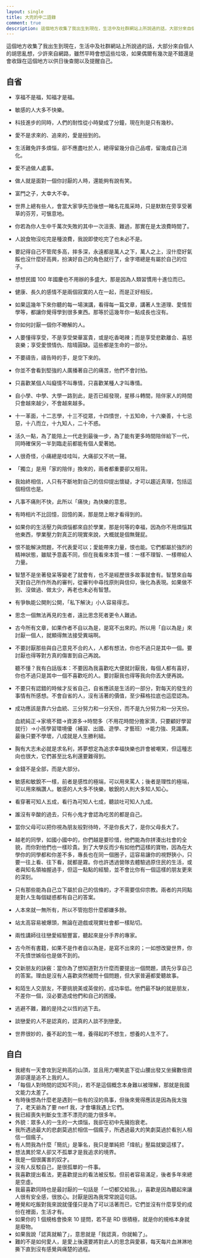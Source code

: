 ```yaml
---
layout: single
title: 大兜的中二語錄
comment: true
description: 這個地方收集了我出生到現在，生活中及社群網站上所說過的話，大部分來自個人的胡思亂想，少許來自網路，雖然平時會想這些垃圾，如果偶爾有幾次是不錯還是會收錄在這個地方以供日後查閱以及提醒自己。
---
```


這個地方收集了我出生到現在，生活中及社群網站上所說過的話，大部分來自個人的胡思亂想，少許來自網路，雖然平時會想這些垃圾，如果偶爾有幾次是不錯還是會收錄在這個地方以供日後查閱以及提醒自己。

## 自省

- 享福不是福，知福才是福。
- 敏感的人大多不快樂。
- 科技進步的同時，人們的耐性從小時變成了分鐘，現在則是只有幾秒。
- 愛不是求來的、追來的，愛是撿到的。
- 生活難免許多煩惱，卻不應盡吐於人，總得留幾分自己品嚐，留幾成自己消化。
- 愛不過做人處事。
- 做人就是面對一個你討厭的人時，還能夠有說有笑。
- 富門之子，大幸大不幸。
- 世界上總有些人，會當大家爭先恐後想一睹名花風采時，只是默默在旁享受著草的芬芳，可愜意地。
- 你若為你人生中千萬次失敗的其中一次沮喪、難過，那實在是太浪費時間了。
- 人說食物沒吃完是種浪費，我說即使吃完了也未必不是。
- 要記得自己不管爬多高，摔多深，永遠都是萬人之下，萬人之上，沒什麼好氣餒也沒什麼好高興，扮演好自己的角色就行了，金字塔總是有屬於自己的位子。
- 想想民國 100 年國慶也不用辦的多盛大，那是因為人類習慣用十進位而已。
- 健康、長久的感情不是兩個寂寞的人在一起，而是正好相反。
- 如果這幾年下來你聽的每一場演講，看得每一篇文章，講著人生道理、愛情哲學等，都讓你覺得學到很多東西。那等於這幾年你一點成長也沒有。
- 你如何討厭一個你不瞭解的人。
- 人要懂得享受，不是享受榮華富貴，或是吃香喝辣；而是享受悲歡離合、喜怒哀樂；享受愛恨情仇、陰晴圓缺。這些都是生命的一部分。
- 不要禱告，禱告時的手，是空下來的。
- 你並不會看到堅強的人廣播著自己的痛苦，他們不會討拍。
- 只喜歡某個人叫癡情不叫專情，只喜歡某種人才叫專情。
- 自小學、中學、大學一路到此，是否已經發現，星移斗轉間，陪伴家人的時間只會越來越少，不會越來越多。
- 十一革面，十二志學，十三不從眾，十四憤世，十五知命，十六樂善，十七忌惡，十八而立，十九知人，二十不惑。
- 活久一點，為了能陪上一代走到最後一步，為了能有更多時間陪伴給下一代，同時確保另一半到臨走前都能有個人愛著她。
- 人很奇怪，小痛總是哇哇叫，大痛卻又不吭一聲。
- 「獨立」是用「家的陪伴」換來的，兩者都重要卻又相背。
- 我始終相信，人只有不斷地對自己的信仰提出懷疑，才可以趨近真理，包括這個相信也是。
- 凡事不痛則不快，此所以「痛快」為快樂的意思。
- 有時相片不比回憶，回憶的美，那是閉上眼才看得到的。
- 如果你的生活壓力與煩惱都來自於學業，那是何等的幸福，因為你不用煩惱其他東西，學業壓力對真正的現實來說，大概就是個無聲屁。
- 恨不能解決問題，不代表愛可以；愛能帶來力量，恨也能。它們都屬於強烈的精神狀態，雖賦予意義不同，但在我看來本質一樣：一樣不理智、一樣帶給人力量。
- 智慧不是坐著發呆等變老了就會有，也不是經歷很多故事就會有。智慧來自每天對自己所作所為的審判，從審判中尋找原則與信仰，後化為表現。如果做不到、沒做過、做太少，再老也未必有智慧。
- 有爭執能公開則公開，「私下解決」小人容易得志。
- 思念一個無法再見的生者，遠比思念死者更令人難過。
- 古今所有文章，如果作者不自以為是，是寫不出來的。所以用「自以為是」來討厭一個人，就顯得無法接受異端啊。
- 不要討厭那些與自己意見不合的人，人都有想法，你也不過只是其中一個。要討厭也得等對方真的傷害到自己再說。

  聽不懂？我有白話版本：不要因為我喜歡吃大便就討厭我，每個人都有喜好，你也不過只是其中一個不喜歡吃的人。要討厭我也得等我向你丟大便再說。

- 不要只有認錯的時候才反省自己，自省應該是生活的一部分，對每天的發生的事情有所感想。不會自省的人，沒有活著的價值，至少蘇格拉底也這麼認為。
- 成功應該是靠六分血統、三分努力和一分天份，而不是九分努力和一分天份。

  血統純正→家境不錯→資源多→時間多（不用花時間分擔家濟，只要顧好學習就行）→小孩學習環境優（補習、出國、遊學、才藝班）→能力強、見識廣。
最後只要不學壞，八成就是人生勝利組。

- 胸有大志未必就是求名利，將夢想定為追求幸福快樂也許會被嘲笑，但這種志向也很大，它們甚至比名利還要難得到。
- 金錢不是全部，而是大部分。
- 敏感和敏銳不一樣，前者是感性的極端，可以用來罵人；後者是理性的極端，可以用來稱讚人。敏感的人大多不快樂，敏銳的人則大多知人知心。
- 看穿著可知人五成，看行為可知人七成，聽談吐可知人九成。
- 誰沒有辛酸的過去，只有小鬼才會認為吃苦的都是自己。
- 當你父母可以把你視為朋友般對待時，不是你長大了，是你父母長大了。
- 越老的同學，如國小國中的，你們越是要珍惜，他們能為你拼湊出社會的全貌，而你對他們也一樣珍貴。到了大學反而少有如他們這樣的寶物，因為在大學你的同學都和你差不多，專長也在同一個圈子，這容易讓你的視野狹小，只要一往上看、往下看，就都是霧。你也許透過營隊去體驗過原住民的生活，或者與知名領袖握過手，但這一點點的經驗，並不會比你有一個這樣的朋友更來的深刻。
- 只有那些能為自己立下屬於自己的信條的，才不需要信仰宗教。兩者的共同點是對人生每個疑惑都有自己的答案。
- 人本來就一無所有，所以不管抱怨什麼都嫌多餘。
- 站太高容易被爆頭，無論在遊戲或現實社會都一樣貼切。
- 兩性講師往往戀愛經驗豐富，聽起來是分手界的專家。
- 古今所有書籍，如果不是作者自以為是，是寫不出來的；一如想改變世界，你不先憤世嫉俗也是做不到的。
- 交新朋友的訣竅：當你為了想知道對方什麼而要提出一個問題，請先分享自己的答案。理由是沒有人喜歡突然被問十個問題，但大家普遍都愛聽故事。
- 和陌生人交朋友，不要挑貌美或英俊的，成功率低。他們最不缺的就是朋友，不差你一個，沒必要造成他們和自己的困擾。
- 逃避不難，難的是持之以恆的逃下去。
- 談戀愛的人不是認真的，認真的人談不到戀愛。
- 世界很妙的，養不起的生一堆，養得起的不想生，想養的人生不了。

## 自白

- 我總有一天會攻到足夠高的山頂，並且用力嘲笑底下從山腰出發又坐擁數倍資源卻還是追不上我的人。
- 「每個人對時間的認知不同」，若不是這個概念本身難以被理解，那就是我國文能力太差了。
- 有時後想為什麼老是遇到一些有的沒的鳥事，但後來覺得應該是因為我太強了，老天爺為了要 nerf 我，才會壤我遇上它們。
- 我已經喪失判斷女生漂不漂亮的能力很多年。
- 外貌：眾多人的一生的一大煩惱，我卻在初中先擁抱衰老。
- 我所遇過最大的悲劇莫過於相信一個瘋子，所遇過最大的笑劇莫過於看別人相信一個瘋子。
- 有人問我為什麼「簡炕」是筆名，我只是單純把「煒航」壓扁就變這樣了。
- 想法異於常人卻又不孤單才是我追求的境界。
- 我是一個很厲害的奴才。
- 沒有人反駁自己，是很孤單的一件事。
- 我喜歡提出看法，更喜歡提出的看法被反駁。但前者容易滿足，後者多年來總是空虛。
- 我最喜歡同時也是最討厭的一句話是「一切都交給我。」，喜歡是因為聽起來讓人很有安全感，很放心。討厭是因為我常常說這句話。
- 睡覺和吃飯對我來說就僅僅只是為了可以活著而已，它們並沒有什麼享受的成份在裡面，生活才有。
- 如果你的 1 個規格會換來 10 提問，若不是 RD 很積極，就是你的規格本身就是廢物。
- 如果我說「認真就輸了」，意思就是「我認真，你就輸了」。
- 難的不是如何愛人，是愛上後還要將對此人的思念與愛慕，每天每片血淋淋地撕下直到沒有感覺與痛楚的過程。